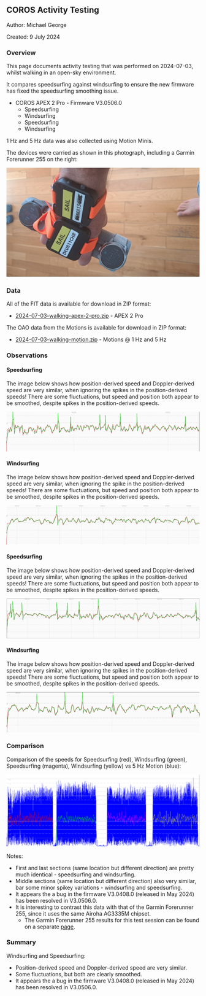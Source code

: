 ## COROS Activity Testing

Author: Michael George

Created: 9 July 2024



### Overview

This page documents activity testing that was performed on 2024-07-03, whilst walking in an open-sky environment.

It compares speedsurfing against windsurfing to ensure the new firmware has fixed the speedsurfing smoothing issue.

- COROS APEX 2 Pro - Firmware V3.0506.0
  - Speedsurfing
  - Windsurfing
  - Speedsurfing
  - Windsurfing

1 Hz and 5 Hz data was also collected using Motion Minis.

The devices were carried as shown in this photograph, including a Garmin Forerunner 255 on the right:

![devices](img/devices.jpg)



### Data

All of the FIT data is available for download in ZIP format:

- [2024-07-03-walking-apex-2-pro.zip](2024-07-03-walking-apex-2-pro.zip) - APEX 2 Pro

The OAO data from the Motions is available for download in ZIP format:

- [2024-07-03-walking-motion.zip](2024-07-03-walking-motion.zip) - Motions @ 1 Hz and 5 Hz



### Observations

#### Speedsurfing

The image below shows how position-derived speed and Doppler-derived speed are very similar, when ignoring the spikes in the position-derived speeds! There are some fluctuations, but speed and position both appear to be smoothed, despite spikes in the position-derived speeds.

![speedsurfing-apex-2-pro](img/1-speedsurfing-apex-2-pro.png)



#### Windsurfing

The image below shows how position-derived speed and Doppler-derived speed are very similar, when ignoring the spike in the position-derived speeds! There are some fluctuations, but speed and position both appear to be smoothed, despite spikes in the position-derived speeds.

![windsurfing-apex-2-pro](img/2-windsurfing-apex-2-pro.png)

#### Speedsurfing

The image below shows how position-derived speed and Doppler-derived speed are very similar, when ignoring the spikes in the position-derived speeds! There are some fluctuations, but speed and position both appear to be smoothed, despite spikes in the position-derived speeds.

![speedsurfing-apex-2-pro](img/3-speedsurfing-apex-2-pro.png)



#### Windsurfing

The image below shows how position-derived speed and Doppler-derived speed are very similar, when ignoring the spikes in the position-derived speeds! There are some fluctuations, but speed and position both appear to be smoothed, despite spikes in the position-derived speeds.

![windsurfing-apex-2-pro](img/4-windsurfing-apex-2-pro.png)



### Comparison

Comparison of the speeds for Speedsurfing (red), Windsurfing (green), Speedsurfing (magenta), Windsurfing (yellow) vs 5 Hz Motion (blue):

![comparison-1](img/comparison.png)

Notes:

- First and last sections (same location but different direction) are pretty much identical - speedsurfing and windsurfing.
- Middle sections (same location but different direction) also very similar, bar some minor spikey variations - windsurfing and speedsurfing.
- It appears the a bug in the firmware V3.0408.0 (released in May 2024) has been resolved in V3.0506.0.
- It is interesting to contrast this data with that of the Garmin Forerunner 255, since it uses the same Airoha AG3335M chipset.
  - The Garmin Forerunner 255 results for this test session can be found on a separate [page](../../../garmin/activities/walking-2024-07-03/README.md).




### Summary

Windsurfing and Speedsurfing:

- Position-derived speed and Doppler-derived speed are very similar.
- Some fluctuations, but both are clearly smoothed.
- It appears the a bug in the firmware V3.0408.0 (released in May 2024) has been resolved in V3.0506.0.

